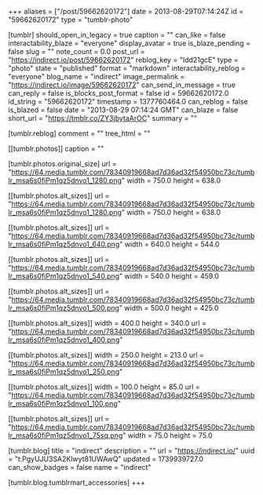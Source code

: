 +++
aliases = ["/post/59662620172"]
date = 2013-08-29T07:14:24Z
id = "59662620172"
type = "tumblr-photo"

[tumblr]
should_open_in_legacy = true
caption = ""
can_like = false
interactability_blaze = "everyone"
display_avatar = true
is_blaze_pending = false
slug = ""
note_count = 0.0
post_url = "https://indirect.io/post/59662620172"
reblog_key = "Idd21gcE"
type = "photo"
state = "published"
format = "markdown"
interactability_reblog = "everyone"
blog_name = "indirect"
image_permalink = "https://indirect.io/image/59662620172"
can_send_in_message = true
can_reply = false
is_blocks_post_format = false
id = 59662620172.0
id_string = "59662620172"
timestamp = 1377760464.0
can_reblog = false
is_blazed = false
date = "2013-08-29 07:14:24 GMT"
can_blaze = false
short_url = "https://tmblr.co/ZY3jbytaArOC"
summary = ""

[tumblr.reblog]
comment = ""
tree_html = ""

[[tumblr.photos]]
caption = ""

[tumblr.photos.original_size]
url = "https://64.media.tumblr.com/78340919668ad7d36ad32f54950bc73c/tumblr_msa6s0fiPm1qz5dnvo1_1280.png"
width = 750.0
height = 638.0

[[tumblr.photos.alt_sizes]]
url = "https://64.media.tumblr.com/78340919668ad7d36ad32f54950bc73c/tumblr_msa6s0fiPm1qz5dnvo1_1280.png"
width = 750.0
height = 638.0

[[tumblr.photos.alt_sizes]]
url = "https://64.media.tumblr.com/78340919668ad7d36ad32f54950bc73c/tumblr_msa6s0fiPm1qz5dnvo1_640.png"
width = 640.0
height = 544.0

[[tumblr.photos.alt_sizes]]
url = "https://64.media.tumblr.com/78340919668ad7d36ad32f54950bc73c/tumblr_msa6s0fiPm1qz5dnvo1_540.png"
width = 540.0
height = 459.0

[[tumblr.photos.alt_sizes]]
url = "https://64.media.tumblr.com/78340919668ad7d36ad32f54950bc73c/tumblr_msa6s0fiPm1qz5dnvo1_500.png"
width = 500.0
height = 425.0

[[tumblr.photos.alt_sizes]]
width = 400.0
height = 340.0
url = "https://64.media.tumblr.com/78340919668ad7d36ad32f54950bc73c/tumblr_msa6s0fiPm1qz5dnvo1_400.png"

[[tumblr.photos.alt_sizes]]
width = 250.0
height = 213.0
url = "https://64.media.tumblr.com/78340919668ad7d36ad32f54950bc73c/tumblr_msa6s0fiPm1qz5dnvo1_250.png"

[[tumblr.photos.alt_sizes]]
width = 100.0
height = 85.0
url = "https://64.media.tumblr.com/78340919668ad7d36ad32f54950bc73c/tumblr_msa6s0fiPm1qz5dnvo1_100.png"

[[tumblr.photos.alt_sizes]]
url = "https://64.media.tumblr.com/78340919668ad7d36ad32f54950bc73c/tumblr_msa6s0fiPm1qz5dnvo1_75sq.png"
width = 75.0
height = 75.0

[tumblr.blog]
title = "indirect"
description = ""
url = "https://indirect.io/"
uuid = "t:PgyUJU3SA2Klwyt81UWAwQ"
updated = 1739939727.0
can_show_badges = false
name = "indirect"

[tumblr.blog.tumblrmart_accessories]
+++
